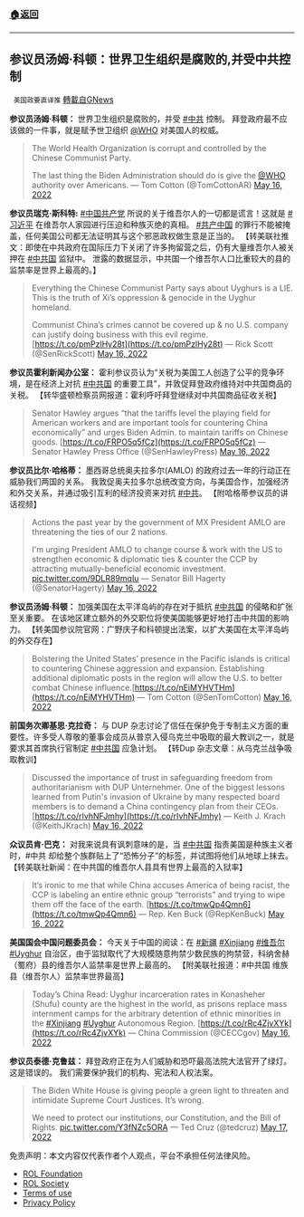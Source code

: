 ###  [:house:返回](README.md)
---


## 参议员汤姆·科顿：世界卫生组织是腐败的,并受中共控制
` 美国政要直译推` [轉載自GNews](https://gnews.org/zh-hans/2543759/)

**参议员汤姆·科顿：**
世界卫生组织是腐败的，并受 [#中共](https://gettr.com/hashtag/%23%E4%B8%AD%E5%85%B1) 控制。 拜登政府最不应该做的一件事，就是赋予世卫组织 [@WHO](https://gettr.com/user/WHO) 对美国人的权威。

> The World Health Organization is corrupt and controlled by the Chinese Communist Party. 
> 
> The last thing the Biden Administration should do is give the [@WHO](https://twitter.com/WHO?ref_src=twsrc%5Etfw) authority over Americans.
> — Tom Cotton (@TomCottonAR) [May 16, 2022](https://twitter.com/TomCottonAR/status/1526247298925207553?ref_src=twsrc%5Etfw)

**参议员瑞克·斯科特:**
[#中国共产党](https://gettr.com/hashtag/%23%E4%B8%AD%E5%9B%BD%E5%85%B1%E4%BA%A7%E5%85%9A) 所说的关于维吾尔人的一切都是谎言！这就是 [#习近平](https://gettr.com/hashtag/%23%E4%B9%A0%E8%BF%91%E5%B9%B3) 在维吾尔人家园进行压迫和种族灭绝的真相。 [#共产中国](https://gettr.com/hashtag/%23%E5%85%B1%E4%BA%A7%E4%B8%AD%E5%9B%BD) 的罪行不能被掩盖，任何美国公司都无法证明其与这个邪恶政权做生意是正当的。 【转美联社推文：即使在中共政府在国际压力下关闭了许多拘留营之后，仍有大量维吾尔人被关押在 [#中共国](https://gettr.com/hashtag/%23%E4%B8%AD%E5%85%B1%E5%9B%BD) 监狱中。 泄露的数据显示，中共国一个维吾尔人口比重较大的县的监禁率是世界上最高的。】

> Everything the Chinese Communist Party says about Uyghurs is a LIE. This is the truth of Xi’s oppression & genocide in the Uyghur homeland. 
> 
> Communist China’s crimes cannot be covered up & no U.S. company can justify doing business with this evil regime. [https://t.co/pmPzlHy28t](https://t.co/pmPzlHy28t)
> — Rick Scott (@SenRickScott) [May 16, 2022](https://twitter.com/SenRickScott/status/1526229569652633606?ref_src=twsrc%5Etfw)

**参议员霍利新闻办公室：**
霍利参议员认为“关税为美国工人创造了公平的竞争环境，是在经济上对抗 [#中共国](https://gettr.com/hashtag/%23%E4%B8%AD%E5%85%B1%E5%9B%BD) 的重要工具”，并敦促拜登政府维持对中共国商品的关税。 【转华盛顿检察员网报道：霍利呼吁拜登继续对中共国商品征收关税】

> Senator Hawley argues “that the tariffs level the playing field for American workers and are important tools for countering China economically” and urges Biden Admin. to maintain tariffs on Chinese goods. [https://t.co/FRPO5q5fCz](https://t.co/FRPO5q5fCz)
> — Senator Hawley Press Office (@SenHawleyPress) [May 16, 2022](https://twitter.com/SenHawleyPress/status/1526223728417329152?ref_src=twsrc%5Etfw)

**参议员比尔·哈格蒂：** 
墨西哥总统奥夫拉多尔(AMLO) 的政府过去一年的行动正在威胁我们两国的关系。 我敦促奥夫拉多尔总统改变方向，与美国合作，加强经济和外交关系，并通过吸引互利的经济投资来对抗 [#中共](https://gettr.com/hashtag/%23%E4%B8%AD%E5%85%B1)。 【附哈格蒂参议员的讲话视频】

> Actions the past year by the government of MX President AMLO are threatening the ties of our 2 nations.
> 
> I'm urging President AMLO to change course & work with the US to strengthen economic & diplomatic ties & counter the CCP by attracting mutually-beneficial economic investment. [pic.twitter.com/9DLR89mqIu](https://t.co/9DLR89mqIu)
> — Senator Bill Hagerty (@SenatorHagerty) [May 16, 2022](https://twitter.com/SenatorHagerty/status/1526275037090684928?ref_src=twsrc%5Etfw)

**参议员汤姆·科顿：**
加强美国在太平洋岛屿的存在对于抵抗 [#中共国](https://gettr.com/hashtag/%23%E4%B8%AD%E5%85%B1%E5%9B%BD) 的侵略和扩张至关重要。 在该地区建立额外的外交职位将使美国能够更好地打击中共国的影响力。 【转美国参议院官网：广野庆子和科顿提出法案，以扩大美国在太平洋岛屿的外交存在】

> Bolstering the United States’ presence in the Pacific islands is critical to countering Chinese aggression and expansion. Establishing additional diplomatic posts in the region will allow the U.S. to better combat Chinese influence.[https://t.co/nEiMYHVTHm](https://t.co/nEiMYHVTHm)
> — Tom Cotton (@SenTomCotton) [May 16, 2022](https://twitter.com/SenTomCotton/status/1526254261537017856?ref_src=twsrc%5Etfw)

**前国务次卿基思·克拉奇：**
与 DUP 杂志讨论了信任在保护免于专制主义方面的重要性。许多受人尊敬的董事会成员从普京入侵乌克兰中吸取的最大教训之一，就是要求其首席执行官制定 [#中共国](https://gettr.com/hashtag/%23%E4%B8%AD%E5%85%B1%E5%9B%BD) 应急计划。 【转Dup 杂志文章：从乌克兰战争吸取教训】

> Discussed the importance of trust in safeguarding freedom from authoritarianism with DUP Unternehmer. One of the biggest lessons learned from Putin's invasion of Ukraine by many respected board members is to demand a China contingency plan from their CEOs. [https://t.co/rIvhNFJmhy](https://t.co/rIvhNFJmhy)
> — Keith J. Krach (@KeithJKrach) [May 16, 2022](https://twitter.com/KeithJKrach/status/1526238143598538755?ref_src=twsrc%5Etfw)

**众议员肯·巴克：**
对我来说具有讽刺意味的是，当 [#中共国](https://gettr.com/hashtag/%23%E4%B8%AD%E5%85%B1%E5%9B%BD) 指责美国是种族主义者时，#中共 却给整个族群贴上了“恐怖分子”的标签，并试图将他们从地球上抹去。 【转美联社新闻：在中共国的维吾尔人县具有世界上最高的入狱率】

> It’s ironic to me that while China accuses America of being racist, the CCP is labeling an entire ethnic group “terrorists” and trying to wipe them off the face of the earth. [https://t.co/tmwQp4Qmn6](https://t.co/tmwQp4Qmn6)
> — Rep. Ken Buck (@RepKenBuck) [May 16, 2022](https://twitter.com/RepKenBuck/status/1526292230939484162?ref_src=twsrc%5Etfw)

**美国国会中国问题委员会：**
今天关于中国的阅读：在 [#新疆](https://gettr.com/hashtag/%23%E6%96%B0%E7%96%86) [#Xinjiang](https://gettr.com/hashtag/%23Xinjiang) [#维吾尔](https://gettr.com/hashtag/%23%E7%BB%B4%E5%90%BE%E5%B0%94) [#Uyghur](https://gettr.com/hashtag/%23Uyghur) 自治区，由于监狱取代了大规模随意拘禁少数民族的拘禁营，科纳舍赫（蜀府）县的维吾尔人监禁率是世界上最高的。 【附美联社报道：#中共国 维族县（维吾尔人）监禁率世界最高】

> Today’s China Read: Uyghur incarceration rates in Konasheher (Shufu) county are the highest in the world, as prisons replace mass internment camps for the arbitrary detention of ethnic minorities in the [#Xinjiang](https://twitter.com/hashtag/Xinjiang?src=hash&amp;ref_src=twsrc%5Etfw) [#Uyghur](https://twitter.com/hashtag/Uyghur?src=hash&amp;ref_src=twsrc%5Etfw) Autonomous Region. [https://t.co/rRc4ZjvXYk](https://t.co/rRc4ZjvXYk)
> — China Commission (@CECCgov) [May 16, 2022](https://twitter.com/CECCgov/status/1526322008669052928?ref_src=twsrc%5Etfw)

**参议员泰德·克鲁兹：**
拜登政府正在为人们威胁和恐吓最高法院大法官开了绿灯。这是错误的。 我们需要保护我们的机构、宪法和人权法案。

> The Biden White House is giving people a green light to threaten and intimidate Supreme Court Justices. It’s wrong.
> 
> We need to protect our institutions, our Constitution, and the Bill of Rights. [pic.twitter.com/Y3fNZc5ORA](https://t.co/Y3fNZc5ORA)
> — Ted Cruz (@tedcruz) [May 17, 2022](https://twitter.com/tedcruz/status/1526385080435974145?ref_src=twsrc%5Etfw)

免责声明：本文内容仅代表作者个人观点，平台不承担任何法律风险。
  
- [ROL Foundation](https://rolfoundation.org/)
- [ROL Society](https://rolsociety.org/)
- [Terms of use](https://gnews.org/terms-of-use-3/)
- [Privacy Policy](https://gnews.org/privacy-policy/)
